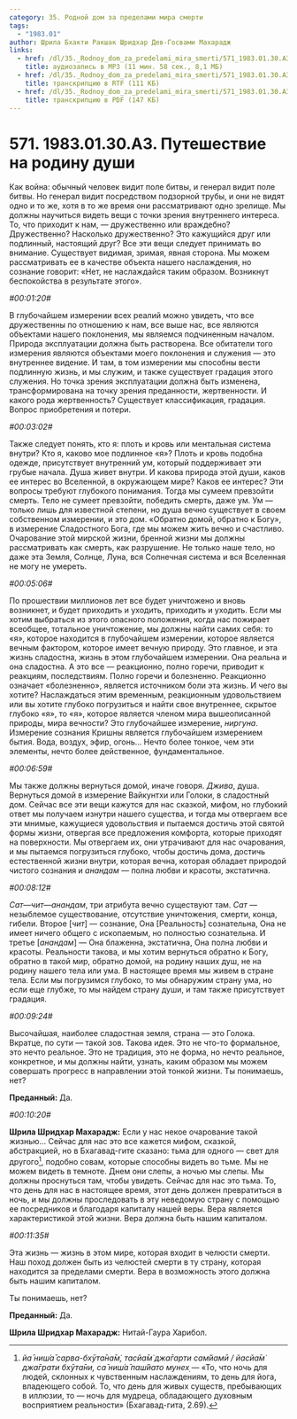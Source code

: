 ```yaml
---
category: 35. Родной дом за пределами мира смерти
tags:
  - "1983.01"
author: Шрила Бхакти Ракшак Шридхар Дев-Госвами Махарадж
links:
  - href: /dl/35._Rodnoy_dom_za_predelami_mira_smerti/571_1983.01.30.A3_SridharMj_Puteshestviye_na__rodinu_dushi.mp3
    title: аудиозапись в MP3 (11 мин. 58 сек., 8,1 МБ)
  - href: /dl/35._Rodnoy_dom_za_predelami_mira_smerti/571_1983.01.30.A3_SridharMj_Puteshestviye_na__rodinu_dushi.rtf
    title: транскрипцию в RTF (111 КБ)
  - href: /dl/35._Rodnoy_dom_za_predelami_mira_smerti/571_1983.01.30.A3_SridharMj_Puteshestviye_na__rodinu_dushi.pdf
    title: транскрипцию в PDF (147 КБ)
---
```


# 571. 1983.01.30.A3. Путешествие на родину души

Как война: обычный человек видит поле битвы, и генерал видит поле битвы. Но генерал видит посредством подзорной трубы, и они не видят одно и то же, хотя в то же время они рассматривают одно зрелище. Мы должны научиться видеть вещи с точки зрения внутреннего интереса. То, что приходит к нам, — дружественно или враждебно? Дружественно? Насколько дружественно? Это кажущийся друг или подлинный, настоящий друг? Все эти вещи следует принимать во внимание. Существует видимая, зримая, явная сторона. Мы можем рассматривать ее в качестве объекта нашего наслаждения, но сознание говорит: «Нет, не наслаждайся таким образом. Возникнут беспокойства в результате этого».

*#00:01:20#*

В глубочайшем измерении всех реалий можно увидеть, что все дружественны по отношению к нам, все выше нас, все являются объектами нашего поклонения, мы являемся подчиненным началом. Природа эксплуатации должна быть растворена. Все обитатели того измерения являются объектами моего поклонения и служения — это внутреннее видение. И там, в том измерении мы способны вести подлинную жизнь, и мы служим, и также существует градация этого служения. Но точка зрения эксплуатации должна быть изменена, трансформирована на точку зрения преданности, жертвенности. И какого рода жертвенность? Существует классификация, градация. Вопрос приобретения и потери.

*#00:03:02#*

Также следует понять, кто я: плоть и кровь или ментальная система внутри? Кто я, каково мое подлинное «я»? Плоть и кровь подобна одежде, присутствует внутренний ум, который поддерживает эти грубые начала. Душа живет внутри. И какова природа этой души, каков ее интерес во Вселенной, в окружающем мире? Каков ее интерес? Эти вопросы требуют глубокого понимания. Тогда мы сумеем превзойти смерть. Тело не сумеет превзойти, победить смерть, даже ум. Ум — только лишь для известной степени, но душа вечно существует в своем собственном измерении, и это дом. «Обратно домой, обратно к Богу», в измерение Сладостного Бога, где мы можем жить вечно и счастливо. Очарование этой мирской жизни, бренной жизни мы должны рассматривать как смерть, как разрушение. Не только наше тело, но даже эта Земля, Солнце, Луна, вся Солнечная система и вся Вселенная не могу не умереть.

*#00:05:06#*

По прошествии миллионов лет все будет уничтожено и вновь возникнет, и будет приходить и уходить, приходить и уходить. Если мы хотим выбраться из этого опасного положения, когда нас пожирает всеобщее, тотальное уничтожение, мы должны найти самих себя: то «я», которое находится в глубочайшем измерении, которое является вечным фактором, которое имеет вечную природу. Это главное, и эта жизнь сладостна, жизнь в этом глубочайшем измерении. Она реальна и она сладостна. А это все — реакционно, полно горечи, приводит к реакциям, последствиям. Полно горечи и болезненно. Реакционно означает «болезненно», является источником боли эта жизнь. И чего вы хотите? Наслаждаться этим временным, реакционным удовольствием или вы хотите глубоко погрузиться и найти свое внутреннее, скрытое глубоко «я», то «я», которое является членом мира вышеописанной природы, мира вечности? Это глубочайшее измерение, *ниргуна*. Измерение сознания Кришны является глубочайшем измерением бытия. Вода, воздух, эфир, огонь… Нечто более тонкое, чем эти элементы, нечто более действенное, фундаментальное.

*#00:06:59#*

Мы также должны вернуться домой, иначе говоря. *Джива*, душа. Вернуться домой в измерение Вайкунтхи или Голоки, в сладостный дом. Сейчас все эти вещи кажутся для нас сказкой, мифом, но глубокий ответ мы получаем изнутри нашего существа, и тогда мы отвергаем все эти мнимые, кажущиеся удовольствия и пытаемся достичь этой святой формы жизни, отвергая все предложения комфорта, которые приходят на поверхности. Мы отвергаем их, они утрачивают для нас очарования, и мы пытаемся погрузиться глубоко, чтобы достичь дома, достичь естественной жизни внутри, которая вечна, которая обладает природой чистого сознания и *анандам* — полна любви и красоты, экстатична.

*#00:08:12#*

*Сат*—*чит*—*анандам*, три атрибута вечно существуют там. *Сат* — незыблемое существование, отсутствие уничтожения, смерти, конца, гибели. Второе [*чит*] — сознание, Она [Реальность] сознательна, Она не имеет ничего общего с ископаемым, но полностью сознательна. И третье [*анандам*] — Она блаженна, экстатична, Она полна любви и красоты. Реальности такова, и мы хотим вернуться обратно к Богу, обратно в такой мир, обратно домой, на родину наших душ, не на родину нашего тела или ума. В настоящее время мы живем в стране тела. Если мы погрузимся глубоко, то мы обнаружим страну ума, но если еще глубже, то мы найдем страну души, и там также присутствует градация.

*#00:09:24#*

Высочайшая, наиболее сладостная земля, страна — это Голока. Вкратце, по сути — такой зов. Такова идея. Это не что-то формальное, это нечто реальное. Это не традиция, это не форма, но нечто реальное, конкретное, и мы должны найти, узнать, каким образом мы можем совершать прогресс в направлении этой тонкой жизни. Ты понимаешь, нет?

**Преданный:** Да.

*#00:10:20#*

**Шрила Шридхар Махарадж:** Если у нас некое очарование такой жизнью… Сейчас для нас это все кажется мифом, сказкой, абстракцией, но в Бхагавад-гите сказано: тьма для одного — свет для другого[^_ftn1], подобно совам, которые способны видеть во тьме. Мы не можем видеть в темноте. Днем они слепы, а ночью мы слепы. Мы должны проснуться там, чтобы увидеть. Сейчас для нас это тьма. То, что день для нас в настоящее время, этот день должен превратиться в ночь, и мы должны проследовать в эту неведомую страну с помощью ее посредников и благодаря капиталу нашей веры. Вера является характеристикой этой жизни. Вера должна быть нашим капиталом.

*#00:11:35#*

Эта жизнь — жизнь в этом мире, которая входит в челюсти смерти. Наш поход должен быть из челюстей смерти в ту страну, которая находится за пределами смерти. Вера в возможность этого должна быть нашим капиталом.

Ты понимаешь, нет?

**Преданный:** Да.

**Шрила Шридхар Махарадж:** Нитай-Гаура Харибол.



[^_ftn1]: *йа̄ ниш́а̄ сарва-бхӯта̄на̄м̇, тасйа̄м̇ джа̄гарти сам̇йамӣ / йасйа̄м̇ джа̄грати бхӯта̄ни, са̄ ниш́а̄ паш́йато мунех̣* — «То, что ночь для людей, склонных к чувственным наслаждениям, то день для йога, владеющего собой. То, что день для живых существ, пребывающих в иллюзии, то — ночь для мудреца, обладающего духовным восприятием реальности» (Бхагавад-гита, 2.69).

